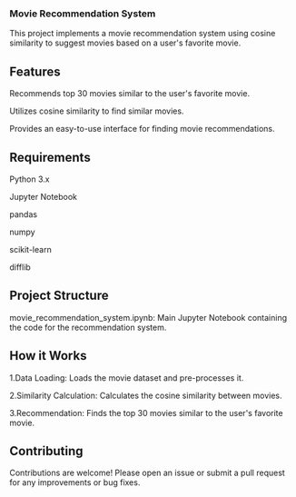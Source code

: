 ### Movie Recommendation System
This project implements a movie recommendation system using cosine similarity to suggest movies based on a user's favorite movie.

## Features
Recommends top 30 movies similar to the user's favorite movie.

Utilizes cosine similarity to find similar movies.

Provides an easy-to-use interface for finding movie recommendations.

## Requirements
Python 3.x

Jupyter Notebook

pandas

numpy

scikit-learn

difflib

## Project Structure

movie_recommendation_system.ipynb: Main Jupyter Notebook containing the code for the recommendation system.

## How it Works
1.Data Loading: Loads the movie dataset and pre-processes it.

2.Similarity Calculation: Calculates the cosine similarity between movies.

3.Recommendation: Finds the top 30 movies similar to the user's favorite movie.

## Contributing
Contributions are welcome! Please open an issue or submit a pull request for any improvements or bug fixes.
